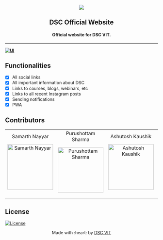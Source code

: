 <p align="center">
<a href="https://dscvit.com">
	<img src="https://user-images.githubusercontent.com/30529572/72455010-fb38d400-37e7-11ea-9c1e-8cdeb5f5906e.png" />
</a>
	<h2 align="center"> DSC Official Website </h2>
	<h4 align="center"> Official website for DSC VIT. <h4>
</p>

---
[![UI ](https://img.shields.io/badge/User%20Interface-Link%20to%20UI-orange?style=flat-square&logo=appveyor)](https://dscvit.com)


## Functionalities
- [x]  All social links
- [x]  All important information about DSC
- [x]  Links to courses, blogs, webinars, etc
- [x]  Links to all recent Instagram posts
- [x]  Sending notifications
- [x]  PWA

## Contributors

<table>
<tr align="center">


<td>
Samarth Nayyar
<p align="center">
<a href="https://github.com/samarthdesigns">
<img src = "https://avatars1.githubusercontent.com/u/25741135?s=460&u=3940ac08005eca8405531205208b67fbf7cef46c&v=4" width="150" height="150" alt="Samarth Nayyar">
</a>
</p>
</td>
<td>
Purushottam Sharma
<p align="center">
<a href="https://github.com/pm-sharma">
<img src = "https://avatars3.githubusercontent.com/u/41280402?s=460&u=c3896470e8fefebd24c37a77f4233507854e14c2&v=4" width="150" height="150" alt="Purushottam Sharma">
</a>
</p>
</td>
<td>
Ashutosh Kaushik
<p align="center">
<a href="https://github.com/AshDarkfold">
<img src = "https://avatars0.githubusercontent.com/u/29834549?s=460&u=445eb6363a6b36a99323a1531ae29ecfb272d73c&v=4" width="150" height="150" alt="Ashutosh Kaushik">
</a>
</p>
</td>
<td>
Aviral Singh Chauhan
<p align="center">
<a href="https://github.com/sAVItar02">
<img src = "https://dscvit.com/images/dsc-logo-square.svg" width="150" height="150" alt="Aviral Singh Chauhan">
</a>
</p>
</td>
<td>
Nirmit Jatana
<p align="center">
<a href="https://github.com/Nirmitjatanas">
<img src = "https://avatars3.githubusercontent.com/u/52108077?s=460&u=18a6ecadf4080ca80fe2f74df6f801940c0c4481&v=4" width="150" height="150" alt="Nirmit Jatana">
</a>
</p>
</td>
</tr>
  </table>
  
## License
[![License](http://img.shields.io/:license-mit-blue.svg?style=flat-square)](http://badges.mit-license.org)

<p align="center">
	Made with :heart: by <a href="https://dscvit.com">DSC VIT</a>
</p>

